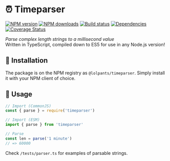 # ⏰ Timeparser
[![NPM version](https://img.shields.io/npm/v/@lolpants/timeparser.svg?maxAge=3600)](https://www.npmjs.com/package/@lolpants/timeparser)
[![NPM downloads](https://img.shields.io/npm/dt/@lolpants/timeparser.svg?maxAge=3600)](https://www.npmjs.com/package/@lolpants/timeparser)
[![Build status](https://travis-ci.com/lolPants/timeparser.svg)](https://travis-ci.com/lolPants/timeparser)
[![Dependencies](https://img.shields.io/david/lolpants/timeparser.svg?maxAge=3600)](https://david-dm.org/lolpants/timeparser)
[![Coverage Status](https://coveralls.io/repos/github/lolPants/timeparser/badge.svg?branch=master)](https://coveralls.io/github/lolPants/timeparser?branch=master)

_Parse complex length strings to a millisecond value_  
Written in TypeScript, compiled down to ES5 for use in any Node.js version!

## 💾 Installation
The package is on the NPM registry as `@lolpants/timeparser`. Simply install it with your NPM client of choice.

## 🔧 Usage
```ts
// Import (CommonJS)
const { parse } = require('timeparser')

// Import (ESM)
import { parse } from 'timeparser'

// Parse
const len = parse('1 minute')
// => 60000
```

Check `/tests/parser.ts` for examples of parsable strings.
